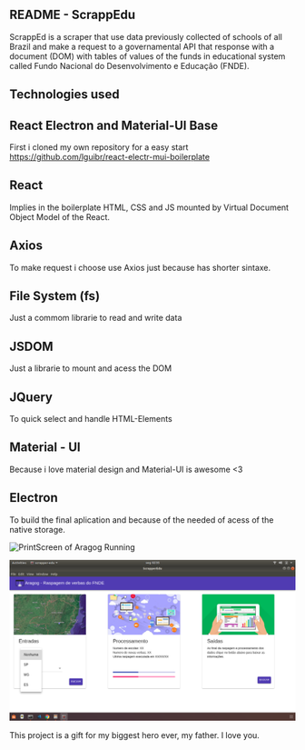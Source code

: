 
## README - ScrappEdu

ScrappEd is a scraper that use data previously collected of schools of all Brazil and make a request to
a governamental API that response with a document (DOM) with tables of values of the funds in educational system called Fundo Nacional do Desenvolvimento e Educação (FNDE).

## Technologies used

## React Electron and Material-UI Base
First i cloned my own repository for a easy start
https://github.com/lguibr/react-electr-mui-boilerplate

## React

Implies in the boilerplate HTML, CSS and JS
mounted by Virtual Document Object Model of the React.

## Axios

To make request i choose use Axios just because has shorter sintaxe.

## File System (fs)

Just a commom librarie to read and write data

## JSDOM

Just a librarie to mount and acess the DOM

## JQuery

To quick select and handle HTML-Elements

## Material - UI

Because i love material design and Material-UI is awesome <3

## Electron

To build the final aplication and because of the needed of acess of the native storage.

![PrintScreen of Aragog Running](https://raw.githubusercontent.com/lguibr/openAragog/master/ss.png)


![PrintScreen of UI](https://raw.githubusercontent.com/lguibr/Scrappedu/src/Screenshot%20from%202018-07-23%2002-35-13.png)


This project is a gift for my biggest hero ever, my father. I love you.

